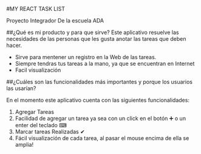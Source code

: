 #MY REACT TASK LIST

Proyecto Integrador De la escuela ADA

##¿Qué es mi producto y para que sirve?
Este aplicativo resuelve las necesidades de las personas que les gusta anotar las tareas que deben hacer. 

- Sirve para mentener un registro en la Web de las tareas.
- Siempre tendras tus tareas a la mano, ya que se encuentran en Internet
- Facil visualización




##¿Cuáles son las funcionalidades más importantes y porque los usuarios las usarían?

En el momento este aplicativo cuenta con las siguientes funcionalidades:

1. Agregar Tareas
2. Facilidad de agregar un tarea ya sea con un click en el botón ➕ o un enter del teclado ⌨
3. Marcar tareas Realizadas ✔
4. Fácil visualización de cada tarea, al pasar el mouse encima de ella se amplia!
